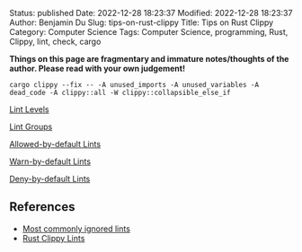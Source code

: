 Status: published
Date: 2022-12-28 18:23:37
Modified: 2022-12-28 18:23:37
Author: Benjamin Du
Slug: tips-on-rust-clippy
Title: Tips on Rust Clippy
Category: Computer Science
Tags: Computer Science, programming, Rust, Clippy, lint, check, cargo

**Things on this page are fragmentary and immature notes/thoughts of the author. Please read with your own judgement!**



    cargo clippy --fix -- -A unused_imports -A unused_variables -A dead_code -A clippy::all -W clippy::collapsible_else_if
    
[Lint Levels](https://doc.rust-lang.org/rustc/lints/levels.html)

[Lint Groups](https://doc.rust-lang.org/rustc/lints/groups.html)

[Allowed-by-default Lints](https://doc.rust-lang.org/rustc/lints/listing/allowed-by-default.html)

[Warn-by-default Lints](https://doc.rust-lang.org/rustc/lints/listing/warn-by-default.html)

[Deny-by-default Lints](https://doc.rust-lang.org/rustc/lints/listing/deny-by-default.html)

## References

- [Most commonly ignored lints](https://github.com/rust-lang/rust-clippy/issues/5418)
- [Rust Clippy Lints](https://rust-lang.github.io/rust-clippy/master/)

